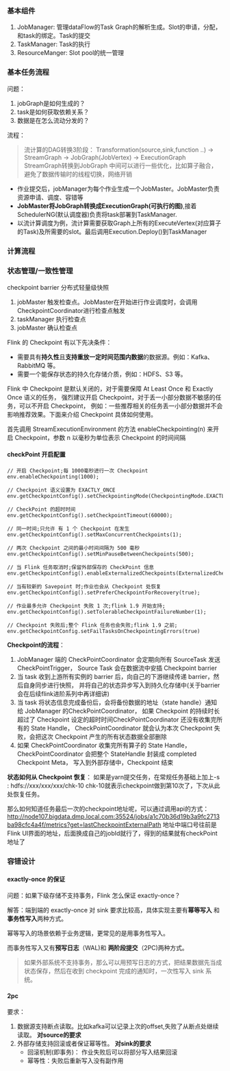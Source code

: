 ### 基本组件

1. JobManager: 管理dataFlow的Task Graph的解析生成。Slot的申请，分配，和task的绑定。Task的提交
2. TaskManager: Task的执行
3. ResourceManger: Slot pool的统一管理

### 基本任务流程

问题：

1. jobGraph是如何生成的？
2. task是如何获取依赖关系？
3. 数据是在怎么流动分发的？

流程：

> 流计算的DAG转换3阶段： Transformation(source,sink,function ..) -> StreamGraph -> JobGraph(JobVertex) -> ExecutionGraph
> StreamGraph转换到JobGraph 中间可以进行一些优化，比如算子融合，避免了数据传输时的线程切换，网络开销
>
>

- 作业提交后，jobManager为每个作业生成一个JobMaster。JobMaster负责资源申请、调度、容错等
- **JobMaster将JobGraph转换成ExecutionGraph(可执行的图)**,接着SchedulerNG(默认调度器)负责将task部署到TaskManager.
- 以流计算调度为例，流计算需要获取Graph上所有的ExecuteVertex(对应算子的Task)及所需要的slot。最后调用Execution.Deploy()到TaskManager

### 计算流程

### 状态管理/一致性管理

checkpoint barrier 分布式轻量级快照

1. jobMaster 触发检查点。JobMaster在开始进行作业调度时，会调用CheckpointCoordinator进行检查点触发
2. taskManager 执行检查点
3. jobMaster 确认检查点

Flink 的 Checkpoint 有以下先决条件：

- 需要具有**持久性**且**支持重放一定时间范围内数据**的数据源。例如：Kafka、RabbitMQ 等。
- 需要一个能保存状态的持久化存储介质，例如：HDFS、S3 等。

Flink 中 Checkpoint 是默认关闭的，对于需要保障 At Least Once 和 Exactly Once 语义的任务， 强烈建议开启 Checkpoint，对于丢一小部分数据不敏感的任务，可以不开启 Checkpoint，
例如：一些推荐相关的任务丢一小部分数据并不会影响推荐效果。下面来介绍 Checkpoint 具体如何使用。

首先调用 StreamExecutionEnvironment 的方法 enableCheckpointing(n) 来开启 Checkpoint，参数 n 以毫秒为单位表示 Checkpoint 的时间间隔

#### checkPoint 开启配置
```text
// 开启 Checkpoint;每 1000毫秒进行一次 Checkpoint
env.enableCheckpointing(1000);

// Checkpoint 语义设置为 EXACTLY_ONCE
env.getCheckpointConfig().setCheckpointingMode(CheckpointingMode.EXACTLY_ONCE);

// CheckPoint 的超时时间
env.getCheckpointConfig().setCheckpointTimeout(60000);

// 同一时间;只允许 有 1 个 Checkpoint 在发生
env.getCheckpointConfig().setMaxConcurrentCheckpoints(1);

// 两次 Checkpoint 之间的最小时间间隔为 500 毫秒
env.getCheckpointConfig().setMinPauseBetweenCheckpoints(500);

// 当 Flink 任务取消时;保留外部保存的 CheckPoint 信息
env.getCheckpointConfig().enableExternalizedCheckpoints(ExternalizedCheckpointCleanup.RETAIN_ON_CANCELLATION);

// 当有较新的 Savepoint 时;作业也会从 Checkpoint 处恢复
env.getCheckpointConfig().setPreferCheckpointForRecovery(true);

// 作业最多允许 Checkpoint 失败 1 次;flink 1.9 开始支持;
env.getCheckpointConfig().setTolerableCheckpointFailureNumber(1);

// Checkpoint 失败后;整个 Flink 任务也会失败;flink 1.9 之前;
env.getCheckpointConfig.setFailTasksOnCheckpointingErrors(true)
```

**Checkpoint的流程**：

1. JobManager 端的 CheckPointCoordinator 会定期向所有 SourceTask 发送 CheckPointTrigger， Source Task 会在数据流中安插 Checkpoint barrier
2. 当 task 收到上游所有实例的 barrier 后，向自己的下游继续传递 barrier，然后自身同步进行快照， 并将自己的状态异步写入到持久化存储中(关于barrier会在后续flink进阶系列中再详细讲)
3. 当 task 将状态信息完成备份后，会将备份数据的地址（state handle）通知给 JobManager 的CheckPointCoordinator， 如果 Checkpoint 的持续时长超过了 Checkpoint
   设定的超时时间CheckPointCoordinator 还没有收集完所有的 State Handle， CheckPointCoordinator 就会认为本次 Checkpoint 失败，会把这次 Checkpoint
   产生的所有状态数据全部删除
4. 如果 CheckPointCoordinator 收集完所有算子的 State Handle，CheckPointCoordinator 会把整个 StateHandle 封装成 completed Checkpoint Meta，
   写入到外部存储中，Checkpoint 结束

**状态如何从 Checkpoint 恢复**： 如果是yarn提交任务，在常规任务基础上加上-s : hdfs://xxx/xxx/xxx/chk-10 chk-10就表示checkpoint做到第10次了，下次从此处恢复任务。

那么如何知道任务最后一次的checkpoint地址呢，可以通过调用api的方式：
http://node107.bigdata.dmp.local.com:35524/jobs/a1c70b36d19b3a9fc2713ba98cfc4a4f/metrics?get=lastCheckpointExternalPath
地址中端口号往前是Flink UI界面的地址，后面换成自己的jobId就行了，得到的结果就有checkPoint地址了

### 容错设计

#### exactly-once 的保证

问题：如果下级存储不支持事务，Flink 怎么保证 exactly-once？

解答：端到端的 exactly-once 对 sink 要求比较高，具体实现主要有**幂等写入** 和 **事务性写入**两种方式。 

幂等写入的场景依赖于业务逻辑，更常见的是用事务性写入。

而事务性写入又有**预写日志**（WAL)和 **两阶段提交**（2PC)两种方式。
> 如果外部系统不支持事务，那么可以用预写日志的方式，把结果数据先当成状态保存，然后在收到 checkpoint 完成的通知时，一次性写入 sink 系统。

#### 2pc
要求：
1. 数据源支持断点读取。比如kafka可以记录上次的offset,失败了从断点处继续读取。 **对source的要求**
2. 外部存储支持回滚或者保证幂等性。 **对sink的要求**
   - 回滚机制(即事务)： 作业失败后可以将部分写入结果回滚
   - 幂等性：失败后重新写入没有副作用